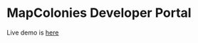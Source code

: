 # MapColonies Developer Portal

Live demo is [here](https://mapcolonies.github.io/developer-portal/#/)
